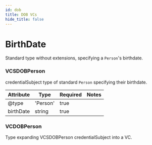 ```yaml
---
id: dob
title: DOB VCs
hide_title: false
---
```


# BirthDate

Standard type without extensions, specifying a `Person`'s birthdate.

### VCSDOBPerson

credentialSubject type of standard `Person` specifying their birthdate. 

| Attribute | Type | Required | Notes |
| ---       | ---   | ---       | --- |
| @type |  'Person' | true |  |
| birthDate |  string | true |  |

### VCDOBPerson

Type expanding VCSDOBPerson credentialSubject into a VC.
